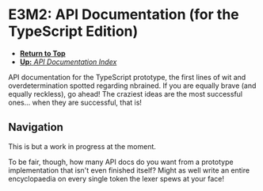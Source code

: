 # E3M2: API Documentation (for the TypeScript Edition)

- **[Return to Top](../../index.md)**
- [**Up:** _API Documentation Index_](../index.md)

API documentation for the TypeScript prototype, the first lines
of wit and overdetermination spotted regarding nbrained. If you
are equally brave (and equally reckless), go ahead! The
craziest ideas are the most successful ones... when they are 
successful, that is!

## Navigation

This is but a work in progress at the moment.

To be fair, though, how many API docs do you want from a
prototype implementation that isn't even finished itself? Might
as well write an entire encyclopaedia on every single token
the lexer spews at your face!